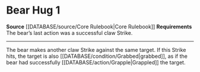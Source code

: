 ﻿---
actions: '[one-action]'
cost: null
element: null
frequency: null
id: '15'
name: Bear Hug
rarity: Common
requirement: "The bear\u2019s last action was a successful claw Strike."
rus_type_level: null
school: null
source: '[[DATABASE/source/Core Rulebook|Core Rulebook]]'
trait: null
trigger: null
type: Action

---
# Bear Hug <span class="action-icon">1</span>

**Source** [[DATABASE/source/Core Rulebook|Core Rulebook]] 
**Requirements** The bear’s last action was a successful claw Strike.

---
The bear makes another claw Strike against the same target. If this Strike hits, the target is also [[DATABASE/condition/Grabbed|grabbed]], as if the bear had successfully [[DATABASE/action/Grapple|Grappled]] the target.